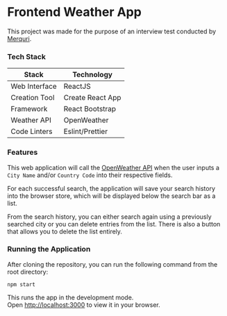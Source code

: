 # Frontend Weather App

This project was made for the purpose of an interview test conducted by [Merquri](https://merquri.io/).

### Tech Stack

| Stack | Technology |
| --- | --- |
| Web Interface | ReactJS |
| Creation Tool | Create React App |
| Framework | React Bootstrap |
| Weather API | OpenWeather |
| Code Linters | Eslint/Prettier |

### Features

This web application will call the [OpenWeather API](https://openweathermap.org/api) when the user inputs a `City Name` and/or `Country Code` into their respective fields.

For each successful search, the application will save your search history into the browser store, which will be displayed below the search bar as a list.

From the search history, you can either search again using a previously searched city or you can delete entries from the list. There is also a button that allows you to delete the list entirely.

### Running the Application

After cloning the repository, you can run the following command from the root directory:

`npm start`

This runs the app in the development mode.\
Open [http://localhost:3000](http://localhost:3000) to view it in your browser.
